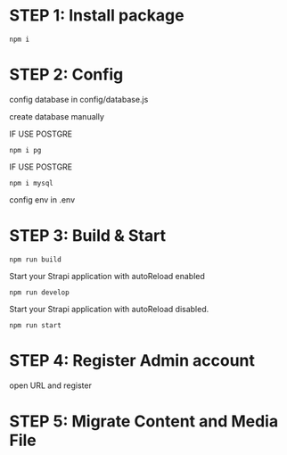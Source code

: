 # STEP 1: Install package
```
npm i
```
# STEP 2: Config
config database in config/database.js

create database manually

IF USE POSTGRE
```
npm i pg
```
IF USE POSTGRE
```
npm i mysql
```

config env in .env

# STEP 3: Build & Start
```
npm run build
```

Start your Strapi application with autoReload enabled
```
npm run develop
```
Start your Strapi application with autoReload disabled.
```
npm run start
```
# STEP 4: Register Admin account
open URL and register


# STEP 5: Migrate Content and Media File